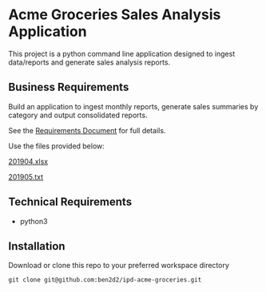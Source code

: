 # Acme Groceries Sales Analysis Application
This project is a python command line application designed to ingest data/reports and generate sales analysis reports.

## Business Requirements
Build an application to ingest monthly reports, generate sales summaries by category and output consolidated reports.

See the [Requirements Document](requirements.pdf) for full details.

Use the files provided below:

[201904.xlsx](https://github.com/ben2d2/ipd-acme-groceries/blob/master/data/201904.xlsx)

[201905.txt](https://github.com/ben2d2/ipd-acme-groceries/blob/master/data/201905.txt)

## Technical Requirements
- python3

## Installation
Download or clone this repo to your preferred workspace directory

`git clone git@github.com:ben2d2/ipd-acme-groceries.git`



